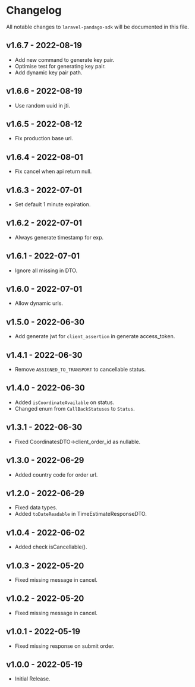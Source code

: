 # Changelog

All notable changes to `laravel-pandago-sdk` will be documented in this file.

## v1.6.7 - 2022-08-19

- Add new command to generate key pair.
- Optimise test for generating key pair.
- Add dynamic key pair path.

## v1.6.6 - 2022-08-19

- Use random uuid in jti.

## v1.6.5 - 2022-08-12

- Fix production base url.

## v1.6.4 - 2022-08-01

- Fix cancel when api return null.

## v1.6.3 - 2022-07-01

- Set default 1 minute expiration.

## v1.6.2 - 2022-07-01

- Always generate timestamp for exp.

## v1.6.1 - 2022-07-01

- Ignore all missing in DTO.

## v1.6.0 - 2022-07-01

- Allow dynamic urls.

## v1.5.0 - 2022-06-30

- Add generate jwt for `client_assertion` in generate access_token.

## v1.4.1 - 2022-06-30

- Remove `ASSIGNED_TO_TRANSPORT` to cancellable status.

## v1.4.0 - 2022-06-30

- Added `isCoordinateAvailable` on status.
- Changed enum from `CallBackStatuses` to `Status`.

## v1.3.1 - 2022-06-30

- Fixed CoordinatesDTO->client_order_id as nullable.

## v1.3.0 - 2022-06-29

- Added country code for order url.

## v1.2.0 - 2022-06-29

- Fixed data types.
- Added `toDateReadable` in TimeEstimateResponseDTO.

## v1.0.4 - 2022-06-02

- Added check isCancellable().

## v1.0.3 - 2022-05-20

- Fixed missing message in cancel.

## v1.0.2 - 2022-05-20

- Fixed missing message in cancel.

## v1.0.1 - 2022-05-19

- Fixed missing response on submit order.

## v1.0.0 - 2022-05-19

- Initial Release.
